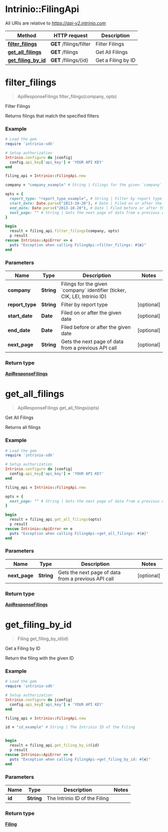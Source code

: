 # Intrinio::FilingApi

All URIs are relative to *https://api-v2.intrinio.com*

Method | HTTP request | Description
------------- | ------------- | -------------
[**filter_filings**](FilingApi.md#filter_filings) | **GET** /filings/filter | Filter Filings
[**get_all_filings**](FilingApi.md#get_all_filings) | **GET** /filings | Get All Filings
[**get_filing_by_id**](FilingApi.md#get_filing_by_id) | **GET** /filings/{id} | Get a Filing by ID


# **filter_filings**
> ApiResponseFilings filter_filings(company, opts)

Filter Filings

Returns filings that match the specified filters

### Example
```ruby
# Load the gem
require 'intrinio-sdk'

# Setup authorization
Intrinio.configure do |config|
  config.api_key['api_key'] = 'YOUR API KEY'
end

filing_api = Intrinio::FilingApi.new

company = "company_example" # String | Filings for the given `company` identifier (ticker, CIK, LEI, Intrinio ID)

opts = { 
  report_type: "report_type_example", # String | Filter by report type
  start_date: Date.parse("2013-10-20"), # Date | Filed on or after the given date
  end_date: Date.parse("2013-10-20"), # Date | Filed before or after the given date
  next_page: "" # String | Gets the next page of data from a previous API call
}

begin
  result = filing_api.filter_filings(company, opts)
  p result
rescue Intrinio::ApiError => e
  puts "Exception when calling FilingApi->filter_filings: #{e}"
end
```

### Parameters

Name | Type | Description  | Notes
------------- | ------------- | ------------- | -------------
 **company** | **String**| Filings for the given &#x60;company&#x60; identifier (ticker, CIK, LEI, Intrinio ID) | 
 **report_type** | **String**| Filter by report type | [optional] 
 **start_date** | **Date**| Filed on or after the given date | [optional] 
 **end_date** | **Date**| Filed before or after the given date | [optional] 
 **next_page** | **String**| Gets the next page of data from a previous API call | [optional] 

### Return type

[**ApiResponseFilings**](ApiResponseFilings.md)

# **get_all_filings**
> ApiResponseFilings get_all_filings(opts)

Get All Filings

Returns all filings

### Example
```ruby
# Load the gem
require 'intrinio-sdk'

# Setup authorization
Intrinio.configure do |config|
  config.api_key['api_key'] = 'YOUR API KEY'
end

filing_api = Intrinio::FilingApi.new

opts = { 
  next_page: "" # String | Gets the next page of data from a previous API call
}

begin
  result = filing_api.get_all_filings(opts)
  p result
rescue Intrinio::ApiError => e
  puts "Exception when calling FilingApi->get_all_filings: #{e}"
end
```

### Parameters

Name | Type | Description  | Notes
------------- | ------------- | ------------- | -------------
 **next_page** | **String**| Gets the next page of data from a previous API call | [optional] 

### Return type

[**ApiResponseFilings**](ApiResponseFilings.md)

# **get_filing_by_id**
> Filing get_filing_by_id(id)

Get a Filing by ID

Return the filing with the given ID

### Example
```ruby
# Load the gem
require 'intrinio-sdk'

# Setup authorization
Intrinio.configure do |config|
  config.api_key['api_key'] = 'YOUR API KEY'
end

filing_api = Intrinio::FilingApi.new

id = "id_example" # String | The Intrinio ID of the Filing


begin
  result = filing_api.get_filing_by_id(id)
  p result
rescue Intrinio::ApiError => e
  puts "Exception when calling FilingApi->get_filing_by_id: #{e}"
end
```

### Parameters

Name | Type | Description  | Notes
------------- | ------------- | ------------- | -------------
 **id** | **String**| The Intrinio ID of the Filing | 

### Return type

[**Filing**](Filing.md)

